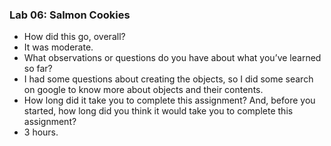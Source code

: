 ### Lab 06: Salmon Cookies

* How did this go, overall?
 * It was moderate.
* What observations or questions do you have about what you’ve learned so far?
 * I had some questions about creating the objects, so I did some search on google to know more about objects and their contents.
* How long did it take you to complete this assignment? And, before you started, how long did you think it would take you to complete this assignment?
 * 3 hours.